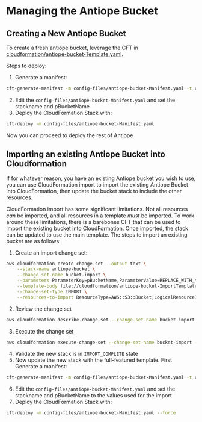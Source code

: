 # Managing the Antiope Bucket


## Creating a New Antiope Bucket

To create a fresh antiope bucket, leverage the CFT in [cloudformation/antiope-bucket-Template.yaml](../cloudformation/antiope-bucket-Template.yaml).

Steps to deploy:
1. Generate a manifest:
```bash
cft-generate-manifest -m config-files/antiope-bucket-Manifest.yaml -t cloudformation/antiope-bucket-Template.yaml
```
2. Edit the `config-files/antiope-bucket-Manifest.yaml` and set the stackname and pBucketName
3. Deploy the CloudFormation Stack with:
```bash
cft-deploy -m config-files/antiope-bucket-Manifest.yaml
```

Now you can proceed to deploy the rest of Antiope

## Importing an existing Antiope Bucket into Cloudformation

If for whatever reason, you have an existing Antiope bucket you wish to use, you can use CloudFormation import to import the existing Antiope Bucket into CloudFormation, then update the bucket stack to include the other resources.

CloudFormation import has some significant limitations. Not all resources _can_ be imported, and all resources in a template _must_ be imported. To work around these limitations, there is a barebones CFT that can be used to import the existing bucket into CloudFormation. Once imported, the stack can be updated to use the main template. The steps to import an existing bucket are as follows:

1. Create an import change set:
```bash
aws cloudformation create-change-set --output text \
	--stack-name antiope-bucket \
	--change-set-name bucket-import \
	--parameters ParameterKey=pBucketName,ParameterValue=REPLACE_WITH_YOUR_BUCKET_NAME \
	--template-body file://cloudformation/antiope-bucket-ImportTemplate.yaml \
	--change-set-type IMPORT \
	--resources-to-import ResourceType=AWS::S3::Bucket,LogicalResourceId=AntiopeBucket,ResourceIdentifier={BucketName=REPLACE_WITH_YOUR_BUCKET_NAME}
```
2. Review the change set
```bash
aws cloudformation describe-change-set --change-set-name bucket-import --stack-name antiope-bucket
```
3. Execute the change set
```bash
aws cloudformation execute-change-set --change-set-name bucket-import --stack-name antiope-bucket
```
4. Validate the new stack is in `IMPORT_COMPLETE` state
5. Now update the new stack with the full-featured template. First Generate a manifest:
```bash
cft-generate-manifest -m config-files/antiope-bucket-Manifest.yaml -t cloudformation/antiope-bucket-Template.yaml
```
6. Edit the `config-files/antiope-bucket-Manifest.yaml` and set the stackname and pBucketName to the values used for the import
7. Deploy the CloudFormation Stack with:
```bash
cft-deploy -m config-files/antiope-bucket-Manifest.yaml --force
```